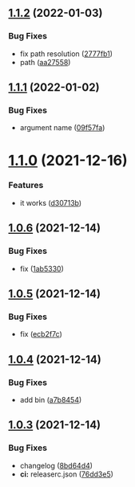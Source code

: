 ## [1.1.2](https://github.com/rap2hpoutre/create-elasticsearch-dataset/compare/v1.1.1...v1.1.2) (2022-01-03)


### Bug Fixes

* fix path resolution ([2777fb1](https://github.com/rap2hpoutre/create-elasticsearch-dataset/commit/2777fb157c59b6e0304a95b0aa6a3f7995a15baf))
* path ([aa27558](https://github.com/rap2hpoutre/create-elasticsearch-dataset/commit/aa275581b25fcd8a6bfaa710aac984562d9991c1))

## [1.1.1](https://github.com/rap2hpoutre/create-elasticsearch-dataset/compare/v1.1.0...v1.1.1) (2022-01-02)


### Bug Fixes

* argument name ([09f57fa](https://github.com/rap2hpoutre/create-elasticsearch-dataset/commit/09f57fa4a8341f379eaf32c05463cc2a22c5baf3))

# [1.1.0](https://github.com/rap2hpoutre/create-elasticsearch-dataset/compare/v1.0.6...v1.1.0) (2021-12-16)


### Features

* it works ([d30713b](https://github.com/rap2hpoutre/create-elasticsearch-dataset/commit/d30713bca46de26ca54d8e80ec9e079c2fb029ba))

## [1.0.6](https://github.com/rap2hpoutre/create-elasticsearch-dataset/compare/v1.0.5...v1.0.6) (2021-12-14)


### Bug Fixes

* fix ([1ab5330](https://github.com/rap2hpoutre/create-elasticsearch-dataset/commit/1ab53300f6fd9a182dc5f44b117aafc9472cb07f))

## [1.0.5](https://github.com/rap2hpoutre/create-elasticsearch-dataset/compare/v1.0.4...v1.0.5) (2021-12-14)


### Bug Fixes

* fix ([ecb2f7c](https://github.com/rap2hpoutre/create-elasticsearch-dataset/commit/ecb2f7c8fc8bf331099aa591e49f0bd43efa7aec))

## [1.0.4](https://github.com/rap2hpoutre/create-elasticsearch-dataset/compare/v1.0.3...v1.0.4) (2021-12-14)


### Bug Fixes

* add bin ([a7b8454](https://github.com/rap2hpoutre/create-elasticsearch-dataset/commit/a7b84548d12324a0dce884cf9174ad5b7a40ce5e))

## [1.0.3](https://github.com/rap2hpoutre/create-elasticsearch-dataset/compare/v1.0.2...v1.0.3) (2021-12-14)


### Bug Fixes

* changelog ([8bd64d4](https://github.com/rap2hpoutre/create-elasticsearch-dataset/commit/8bd64d4828c5c2ed6a32f9fd623b00cce35b449f))
* **ci:** releaserc.json ([76dd3e5](https://github.com/rap2hpoutre/create-elasticsearch-dataset/commit/76dd3e58b6227324a30c52964aa63cc04e96ad3f))
